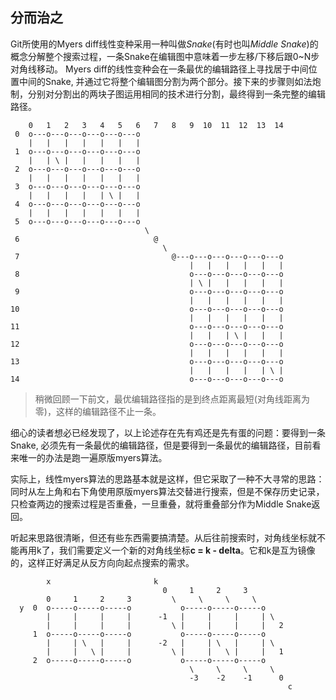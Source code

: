 

## 分而治之

Git所使用的Myers diff线性变种采用一种叫做*Snake*(有时也叫*Middle Snake*)的概念分解整个搜索过程，一条Snake在编辑图中意味着一步左移/下移后跟0~N步对角线移动。 Myers diff的线性变种会在一条最优的编辑路径上寻找居于中间位置中间的Snake, 并通过它将整个编辑图分割为两个部分。接下来的步骤则如法炮制，分别对分割出的两块子图运用相同的技术进行分割，最终得到一条完整的编辑路径。

```
    0   1   2   3   4   5   6   7   8   9  10  11  12  13  14
 0  o---o---o---o---o---o---o
    |   |   |   |   |   |   |
 1  o---o---o---o---o---o---o
    |   | \ |   |   |   |   |
 2  o---o---o---o---o---o---o
    |   |   |   |   |   |   |
 3  o---o---o---o---o---o---o
    |   |   |   |   | \ |   |
 4  o---o---o---o---o---o---o
    |   |   |   |   |   |   |
 5  o---o---o---o---o---o---o
                              \
 6                              @
                                  \
 7                                  @---o---o---o---o---o---o
                                        |   |   |   |   |   |
 8                                      o---o---o---o---o---o
                                        | \ |   |   |   |   |
 9                                      o---o---o---o---o---o
                                        |   |   |   |   |   |
10                                      o---o---o---o---o---o
                                        |   |   |   |   |   |
11                                      o---o---o---o---o---o
                                        |   |   | \ |   |   |
12                                      o---o---o---o---o---o
                                        |   |   |   |   |   |
13                                      o---o---o---o---o---o
                                        |   |   |   |   | \ |
14                                      o---o---o---o---o---o
```

> 稍微回顾一下前文，最优编辑路径指的是到终点距离最短(对角线距离为零)，这样的编辑路径不止一条。

细心的读者想必已经发现了，以上论述存在先有鸡还是先有蛋的问题：要得到一条Snake, 必须先有一条最优的编辑路径，但是要得到一条最优的编辑路径，目前看来唯一的办法是跑一遍原版myers算法。

实际上，线性myers算法的思路基本就是这样，但它采取了一种不大寻常的思路：同时从左上角和右下角使用原版myers算法交替进行搜索，但是不保存历史记录，只检查两边的搜索过程是否重叠，一旦重叠，就将重叠部分作为Middle Snake返回。

听起来思路很清晰，但还有些东西需要搞清楚。从后往前搜索时，对角线坐标就不能再用k了，我们需要定义一个新的对角线坐标**c = k - delta**。它和k是互为镜像的，这样正好满足从反方向向起点搜索的需求。

```
        x                       k
                                  0     1     2     3
        0     1     2     3         \     \     \     \
  y  0  o-----o-----o-----o           o-----o-----o-----o
        |     |     |     |      -1   |     |     |     | \
        |     |     |     |         \ |     |     |     |   2
     1  o-----o-----o-----o           o-----o-----o-----o
        |     | \   |     |      -2   |     | \   |     | \
        |     |   \ |     |         \ |     |   \ |     |   1
     2  o-----o-----o-----o           o-----o-----o-----o
                                        \     \     \     \
                                        -3    -2    -1      0
                                                              c
```


